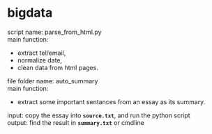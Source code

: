 # bigdata

script name: parse_from_html.py <br>
main function: 
  * extract tel/email, <br> 
  * normalize date, <br> 
  * clean data from html pages. <br> 

file folder name: auto_summary <br> 
main function: 
 * extract some important sentances from an essay as its summary. <br> 

input: copy the essay into **`source.txt`**, and run the python script <br> 
output: find the result in **`summary.txt`** or cmdline <br> 
